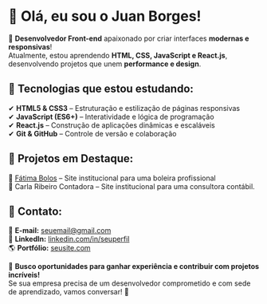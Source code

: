 # 👋 Olá, eu sou o Juan Borges!

🎯 **Desenvolvedor Front-end** apaixonado por criar interfaces **modernas e responsivas**!  
Atualmente, estou aprendendo **HTML, CSS, JavaScript e React.js**, desenvolvendo projetos que unem **performance e design**.  

## 🚀 Tecnologias que estou estudando:
✔ **HTML5 & CSS3** – Estruturação e estilização de páginas responsivas  
✔ **JavaScript (ES6+)** – Interatividade e lógica de programação  
✔ **React.js** – Construção de aplicações dinâmicas e escaláveis  
✔ **Git & GitHub** – Controle de versão e colaboração  

## 💼 Projetos em Destaque:
🔹 [Fátima Bolos](https://fatimabolos.com.br) – Site institucional para uma boleira profissional  
🔹 Carla Ribeiro Contadora – Site institucional para uma consultora contábil. 

## 📩 Contato:
📧 **E-mail:** [seuemail@gmail.com](mailto:seuemail@gmail.com)  
🔗 **LinkedIn:** [linkedin.com/in/seuperfil](https://linkedin.com/in/seuperfil)  
🌎 **Portfólio:** [seusite.com](https://seusite.com)  

📢 **Busco oportunidades para ganhar experiência e contribuir com projetos incríveis!**  
Se sua empresa precisa de um desenvolvedor comprometido e com sede de aprendizado, vamos conversar! 🚀  
